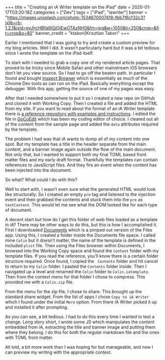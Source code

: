 +++
title = "Creating an iA Writer template on the iPad"
date = 2020-01-17T03:20:18Z
categories = ["Dev"]
tags = ["iPad", "iawriter"]
banner = "https://images.unsplash.com/photo-1534670007418-fbb7f6cf32c3?ixlib=rb-1.2.1&ixid=eyJhcHBfaWQiOjEwOTAzNH0&fm=jpg&w=1050&h=250&crop=&fit=crop&q=80"
banner_credit = "ktabori|Krisztian Tabori"
+++

Earlier I mentioned that I was going to try and create a custom preview for my blog articles. Well I did. It wasn’t particularly hard but it was a bit tedious since I wrote the template on the iPad itself.

To start with I needed to grab a copy one of my rendered article pages. That proved to be tricky since Mobile Safari and other mainstream iOS browsers don’t let you view source. So I had to go off the beaten path. In particular I found and bought [Inspect Browser][ib] which is essentially as much of the Chrome Dev tools as can run on the iPad. Basically everything except the debugger. With this app, getting the source of one of my pages was easy. 

After that I needed somewhere to put it so I created a new repo on GitHub and cloned it with Working Copy. Then I created a file and added the HTML from my site. If you want to read about the format of an iA Writer template there is [a reference repository with examples and instructions][ia]. I edited the file in [GoCoEdit][gc] which has been my coding editor of choice. I cleared out all of the content from the sample page and added the `data` attributes required by the template.

The problem I had was that iA wants to dump all of my content into one spot. But my template has a title in the header separate from the main content, and a banner image again outside the flow of the main document. Not only that, but I wanted to support both my final TOML based front matter files and my early draft format. Thankfully the templates can contain references to JavaScript files. And they fire an event when the content has been injected into the document. 

So what? What could I do with this?

Well to start with, I wasn’t even sure what the generated HTML would look like structurally. So I created an empty `pre` tag and listened to the injection event and then grabbed the contents and stuck them into the `pre` as `textContent`. This would let me see what the DOM looked like for each type of document.

A decent start but how do I get this folder of web files loaded as a template in iA? There may be other ways to do this, but this is how I accomplished it. First I downloaded [Documents][doc] which is a pimped out version of the Files app. Using this, I created a folder inside the Documents file space. I called mine `Colin` but it doesn’t matter, the name of the template is defined in the included `plist` file. Then using the Files browser within Documents, I browsed into the Working Copy space and found the `Content` folder with my template files. If you read the reference, you’ll know there is a certain folder structure required. Once found, I copied the ` Contents` folder and hit cancel to return to my `Colin` folder. I pasted the `Contents` folder inside. Then I navigated up a level and renamed the `Colin` folder to `Colin.iatemplate`. Then from the context menu for that folder I chose to compress. This provided me with a `Colin.zip` file.

From the menu for the zip file, I chose to share. This brought up the standard share widget. From the list of apps I chose `Copy to iA Writer` which I found under the initial `More` option. From there iA Writer picked it up and installed it after prompting. 

As you can see, a bit tedious. I had to do this every time I wanted to test a change. Long story short, I wrote some JS which manipulates the content embedded from iA, extracting the title and banner image and putting them where they belong. I do this for both the regular markdown file and the ones with TOML front matter.

All told, a bit more work than I was hoping for but manageable, and now I can preview my writing with the appropriate context. 

[ib]: https://apps.apple.com/us/app/inspect-browser/id1203594958
[ia]: https://github.com/iainc/iA-Writer-Templates
[gc]: https://apps.apple.com/us/app/gocoedit-code-text-editor/id869346854
[doc]: https://apps.apple.com/us/app/documents-by-readdle/id364901807
